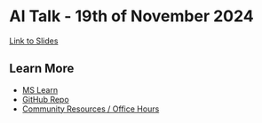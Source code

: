 # AI Talk - 19th of November 2024

[Link to Slides](https://1drv.ms/p/s!AkItAZiaMtwzkLQYEc9BPDvS7wgk6g?e=Qp8RPS)

## Learn More
- [MS Learn](https://learn.microsoft.com/en-us/semantic-kernel/overview/)
- [GitHub Repo](https://github.com/microsoft/semantic-kernel)
- [Community Resources / Office Hours](https://github.com/microsoft/semantic-kernel/blob/main/COMMUNITY.md)

